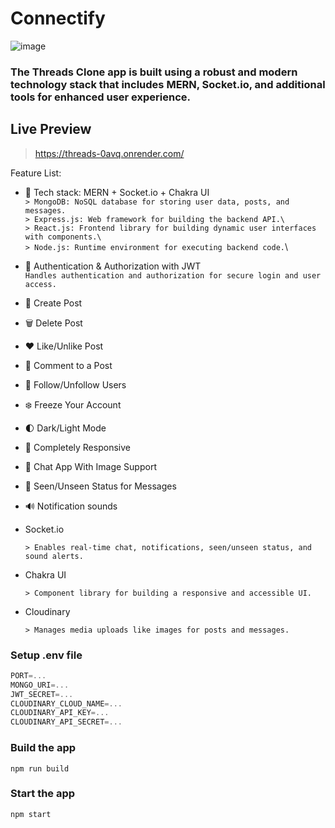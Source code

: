 # Connectify  





![image](https://github.com/user-attachments/assets/b98bea67-ff0a-4a90-8403-53baef6be563)
### The Threads Clone app is built using a robust and modern technology stack that includes MERN, Socket.io, and additional tools for enhanced user experience.

## Live Preview
> https://threads-0avq.onrender.com/



Feature List:

-   🌟 Tech stack: MERN + Socket.io + Chakra UI\
        ```
        > MongoDB: NoSQL database for storing user data, posts, and messages.
        ```\
        ```
        > Express.js: Web framework for building the backend API.\
        ```\
        ```
        > React.js: Frontend library for building dynamic user interfaces with components.\
        ```\
        ```
        > Node.js: Runtime environment for executing backend code.
        ```\
-   🎃 Authentication & Authorization with JWT\
        ```
        Handles authentication and authorization for secure login and user access. 
        ```
-   📝 Create Post
-   🗑️ Delete Post
-   ❤️ Like/Unlike Post
-   💬 Comment to a Post
-   👥 Follow/Unfollow Users
-   ❄️ Freeze Your Account
-   🌓 Dark/Light Mode 
-   📱 Completely Responsive
-   💬 Chat App With Image Support
-   👀 Seen/Unseen Status for Messages
-   🔊 Notification sounds
-   Socket.io
    ```
    > Enables real-time chat, notifications, seen/unseen status, and sound alerts.
-   Chakra UI 
    ```
    > Component library for building a responsive and accessible UI.
    ```
    
-   Cloudinary
    ```
    > Manages media uploads like images for posts and messages.
    ```

 



### Setup .env file

```js
PORT=...
MONGO_URI=...
JWT_SECRET=...
CLOUDINARY_CLOUD_NAME=...
CLOUDINARY_API_KEY=...
CLOUDINARY_API_SECRET=...
```

### Build the app

```shell
npm run build
```

### Start the app

```shell
npm start
```
